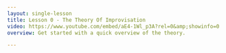 ```yaml
---
layout: single-lesson
title: Lesson 0 - The Theory Of Improvisation
video: https://www.youtube.com/embed/aE4-1Wl_p3A?rel=0&amp;showinfo=0
overview: Get started with a quick overview of the theory.

---
```

